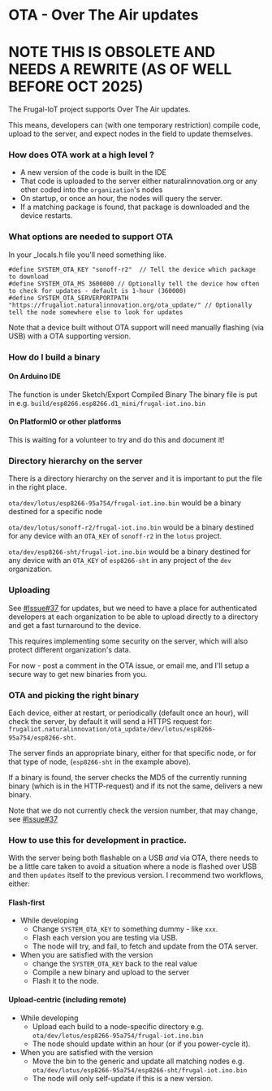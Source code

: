 # OTA - Over The Air updates

# NOTE THIS IS OBSOLETE AND NEEDS A REWRITE (AS OF WELL BEFORE OCT 2025)

The Frugal-IoT project supports Over The Air updates.

This means, developers can (with one temporary restriction) compile code, upload to the server, and expect nodes 
in the field to update themselves. 

### How does OTA work at a high level ?
* A new version of the code is built in the IDE
* That code is uploaded to the server either naturalinnovation.org or any other coded into the `organization`'s nodes
* On startup, or once an hour, the nodes will query the server.
* If a matching package is found, that package is downloaded and the device restarts.

### What options are needed to support OTA
In your _locals.h file you'll need something like. 
```
#define SYSTEM_OTA_KEY "sonoff-r2"  // Tell the device which package to download
#define SYSTEM_OTA_MS 3600000 // Optionally tell the device how often to check for updates - default is 1-hour (360000)
#define SYSTEM_OTA_SERVERPORTPATH "https://frugaliot.naturalinnovation.org/ota_update/" // Optionally tell the node somewhere else to look for updates
```
Note that a device built without OTA support will need manually flashing (via USB) with a OTA supporting version. 

### How do I build a binary

#### On Arduino IDE

The function is under Sketch/Export Compiled Binary
The binary file is put in e.g. `build/esp8266.esp8266.d1_mini/frugal-iot.ino.bin`

#### On PlatformIO or other platforms

This is waiting for a volunteer to try and do this and document it! 

### Directory hierarchy on the server 

There is a directory hierarchy on the server and it is important to put the file in the right place. 

`ota/dev/lotus/esp8266-95a754/frugal-iot.ino.bin` 
would be a binary destined for a specific node 

`ota/dev/lotus/sonoff-r2/frugal-iot.ino.bin` 
would be a binary destined for any device with an `OTA_KEY` of `sonoff-r2` in the `lotus` project. 

`ota/dev/esp8266-sht/frugal-iot.ino.bin` 
would be a binary destined for any device with an `OTA_KEY` of `esp8266-sht` in any project of the `dev` organization.

### Uploading 

See [#Issue#37](https://github.com/mitra42/frugal-iot/issues/37) for updates, 
but we need to have a place for authenticated developers at each organization 
to be able to upload directly to a directory and get a fast turnaround to the device. 

This requires implementing some security on the server, which will also protect different organization's data.

For now - post a comment in the OTA issue, or email me, and I'll setup a secure way to get new binaries from you. 

### OTA and picking the right binary

Each device, either at restart, or periodically (default once an hour), 
will check the server, by default it will send a HTTPS request for:
`frugaliot.naturalinnovation/ota_update/dev/lotus/esp8266-95a754/esp8266-sht`. 

The server finds an appropriate binary, either for that specific node, or for that type of node,
(`esp8266-sht` in the example above).

If a binary is found, the server checks the MD5 of the currently running binary (which is in the HTTP-request) 
and if its not the same, delivers a new binary. 

Note that we do not currently check the version number,
that may change, see [#Issue#37](https://github.com/mitra42/frugal-iot/issues/37)

### How to use this for development in practice. 

With the server being both flashable on a USB *and* via OTA, there needs to be a little care taken to avoid a situation where a node
is flashed over USB and then `updates` itself to the previous version.  I recommend two workflows, either:

#### Flash-first
* While developing
  * Change `SYSTEM_OTA_KEY` to something dummy - like `xxx`. 
  * Flash each version you are testing via USB.
  * The node will try, and fail, to fetch and update from the OTA server.
* When you are satisfied with the version
  * change the `SYSTEM_OTA_KEY` back to the real value
  * Compile a new binary and upload to the server
  * Flash it to the node. 

#### Upload-centric (including remote)
* While developing
  * Upload each build to a node-specific directory e.g. `ota/dev/lotus/esp8266-95a754/frugal-iot.ino.bin`
  * The node should update within an hour (or if you power-cycle it).
* When you are satisfied with the version
  * Move the bin to the generic and update all matching nodes e.g. `ota/dev/lotus/esp8266-95a754/esp8266-sht/frugal-iot.ino.bin`
  * The node will only self-update if this is a new version. 

